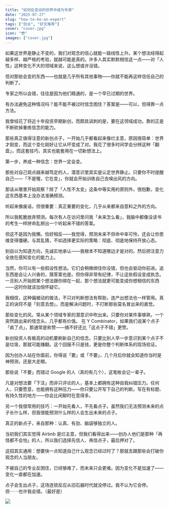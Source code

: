 ```yaml
---
title: "如何在变动的世界中成为专家"
date: "2025-07-27"
slug: "how-to-be-an-expert"
tags: ["创业", "好文推荐"]
cover: "cover.jpg"
icon: "😎"
images: ["cover.jpg"]
---
```

如果这世界是静止不变的，我们对观念的信心就能一路线性上升。某个想法经得起越多样、越严格的考验，就越可能是真的。许多人其实默默相信这一点——对「人性」这种变化不大的领域来说，这么想或许没错。



但对那些会变的东西——也就是几乎所有其他事物——你就不能再这样信任自己的判断了。



专家之所以会错，往往是因为他们精通的，是一个早已过期的世界。



有办法避免这种情况吗？能不能不被过时信念困住？答案是——可以，但得靠一点方法。



我曾经花了将近十年投资早期新创，而颇具讽刺的是，要在这领域成功，靠的正是不断砍掉重练信念的能力。



那些真正值得注意的新创点子，一开始几乎都看起来像烂主意，原因很简单：世界才刚变，而这个变化刚好让它从坏变成了对。我花了很多时间学会分辨这种「翻盘」，而这套技巧，其实也能套用在一切新想法上。



第一步，养成一种信念：世界一定会变。



那些对自己观点越来越笃定的人，潜意识里其实是认定世界静止。只要你不时提醒自己——「不是喔，它在变」，你就会开始训练自己去嗅出风的方向。



那该从哪里开始观察？除了「人性不太变」这条中等实用的原则外，很抱歉，变化这东西基本上没办法准确预测。



听起来像废话，但很重要：真正重要的变化，几乎从来都来自意料之外的方向。



所以我乾脆放弃预测。每次有人在访问里问我「未来怎么看」，我脑中都像没读书的考生一样拼命乱掰出一个听起来不错的答案。



但这不是因为我懒。恰好相反——我觉得，预测未来不但命中率可怜，还会让你思维变得僵硬。与其乱猜，不如选择更实际的策略：彻底、彻底地保持开放心态。



别自以为知道方向，先诚实地承认——我根本不知道哪边才是对的。然后把注意力全放在感知变化的能力上。



当然，你可以有一些假设性想法。它们会稍微绑住你没错，但也会驱动你前进。追东西是会让人兴奋的，猜答案也是。但你得非常有纪律，不让这些假设变成执念。
一旦别人开始把某个想法跟你绑在一起，那个想法就更可能变成你想相信的东西——这时你就该加倍怀疑它。



我相信，这种偏被动的做法，不只对判断想法有帮助，连产出想法也一样管用。真正的诀窍不是「刻意去想」，而是解决问题时，不打断那些莫名冒出来的直觉。



那些变化的风，常从某个领域专家的潜意识中吹出来。只要你对某件事够熟，一个突然跳出来的怪念头，几乎都有价值。
在 Y Combinator，如果我们说某个点子「疯了点」，那通常是称赞——搞不好还比「这点子不错」更赞。



新创投资人有极高的动机要刷新自己的信念。只要比别人早一步意识到某个点子不是垃圾，那就可能赚翻。这个回报不只是钱，更是你整个判断体系的现场验证。



因为创办人站在你面前，你得说「要」或「不要」，几个月后你就会知道你当时是神预测，还是大走眼。



那些说「不要」而错过 Google 的人（真的有几个），这笔帐会记一辈子。



凡是对想法要「下注」而非只评论的人，基本上都拥有这种自我纠错压力。任何人，只要愿意，也能拥有这种压力——你只要公开写下自己的判断。写在有标题、有持久性的地方——你会比闲聊时在意得多。



另一个我很常用的技巧：一开始先看人，不先看点子。虽然我们无法预测未来的点子长什么样，但我很能预测什么样的人会生出未来的点子。



真正的新点子，来自那种：认真、有劲、脑袋够独立的人。



当初我们其实觉得 Airbnb 是烂主意，但我们看得出来——创办人他们是那种「再怪都不会怕」的人，所以我们选择先信人、再信点子，最后押对了。



这招其实通用：想要快一点知道自己什么观念已经过时了？那就去跟那些会打破你观念的人当朋友。



不被自己的专业反困住，已经够难了，而未来只会更难。因为变化不是加速了——变化一直都在加速。



点子会生出点子，这场连锁反应从旧石器时代就没停过。我不认为它会停。
但⋯⋯也许我会错。（最好是）




![](https://prod-files-secure.s3.us-west-2.amazonaws.com/112d0858-5090-4d34-a606-b75eb8d65fd2/46476355-9cf3-4e99-9b7a-3531bc426380/1000202064.png?X-Amz-Algorithm=AWS4-HMAC-SHA256&X-Amz-Content-Sha256=UNSIGNED-PAYLOAD&X-Amz-Credential=ASIAZI2LB466ZCTNRLOT%2F20251031%2Fus-west-2%2Fs3%2Faws4_request&X-Amz-Date=20251031T203347Z&X-Amz-Expires=3600&X-Amz-Security-Token=IQoJb3JpZ2luX2VjEFQaCXVzLXdlc3QtMiJIMEYCIQCyIkiaoDKEqkkePlYrZBgUOtDXM4O7vJKCb%2B2doLxKXwIhAKGPQ1Ae29StWlBtv1%2BIa3I%2FIb3BuuOmNtLkbbqX8nb6Kv8DCB0QABoMNjM3NDIzMTgzODA1IgwDZM2n67a152KZPakq3APcWCx06%2BKYUajogTDuFbkK%2F10IjlVcDufQqFZI1f67Gu9%2BJ5WzEihBZa%2BCqS8kSkdcsCq4%2BsqpP%2BQCepd%2B6TSOJQ9nrp%2FFNfWDkcvVH%2FcEYx0hyYAQrdvgcXktlGhRW7OQMSFn1NSeDcQ%2BfzsRXTgRIEP2SmYO%2FQjzkWbD8OhDvgQldI1p6DBUcClT6DqExwRJFjParKBq7Ot1SdTPEcrJO1SwEQcM29LsMZWkhgR%2FAk2s5dKe6mdKnLdJgk%2B%2Fm67GBwR%2B%2Fy44Vy%2Bn8%2Bsi94IA9m57pDTw1%2BmOmm%2BQWKGqPoynvAtbOdRi3HdROd9cmzQlfI92XNDidm%2BthgygrUaKoqROW3Ig2LfOJryF1UkKA670umkpf42ygxe3a0WIY8fxMW0k9KHmgIG9w844zy8dqga7nfQzsmXZl0eN%2BIUnCFsIMlZhEeJf%2B046TxiFV2VCiXIsx8YEicpsFbI0HSL30y07LNPhcMhaly831N%2FjDmPa9ixvGa%2FLilNA2bngsfMXktHtJ0PghRAks5I1bftoSJBBdkU62TWYtxoLPHzbyIu5B00wJD%2BcjEmsB5ENSSPzpy3qK2za5HplfpfZF%2FyDEbbtyUJkvkkJb6eHO0vIcYW%2FRZli7yK%2Bm4LTZzCMopTIBjqkAaVHOP8%2F3V8D2jIAADGwzMXi%2BEcFBQoAHgfEKNlNLqYHSTPAV2YtFiks9WNeVGFwBMS73RfNrqTKgekQ17s1dehMX6oW4n0qIdSUD5Rx0P7yleMS6Se8qiJmjGVgfJAscWoLfKDKjjTAr6OciUKYYLp4beQsJwnXigthcr2dFx6xx7yz1Fzx1gOEuOulRKDCgnkoHlzQ4gFCIWlnNmoPOeFQXSdp&X-Amz-Signature=2a39a96c2ececff8da32cf04b056cf0fb2941a3223a05de56bc6e40296f898c9&X-Amz-SignedHeaders=host&x-amz-checksum-mode=ENABLED&x-id=GetObject)

